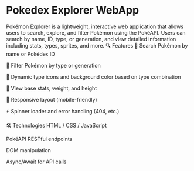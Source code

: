 # Pokedex Explorer WebApp
Pokémon Explorer is a lightweight, interactive web application that allows users to search, explore, and filter Pokémon using the PokéAPI. Users can search by name, ID, type, or generation, and view detailed information including stats, types, sprites, and more.
🔍 Features
🔎 Search Pokémon by name or Pokédex ID

🧪 Filter Pokémon by type or generation

🎨 Dynamic type icons and background color based on type combination

🧬 View base stats, weight, and height

📱 Responsive layout (mobile-friendly)

⚡ Spinner loader and error handling (404, etc.)

🛠️ Technologies
HTML / CSS / JavaScript

PokéAPI RESTful endpoints

DOM manipulation

Async/Await for API calls


